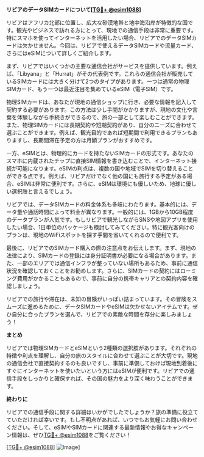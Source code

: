 **リビアのデータSIMカードについて[[TG💪+ @esim1088](https://t.me/s/esim1088)]**

リビアはアフリカ北部に位置し、広大な砂漠地帯と地中海沿岸が特徴的な国です。観光やビジネスで訪れる方にとって、現地での通信手段は非常に重要です。特にスマホを使ってインターネットを活用したい場合、リビアでのデータSIMカードは欠かせません。今回は、リビアで使えるデータSIMカードや流量カード、さらにはeSIMについて詳しくご紹介します。

まず、リビアではいくつかの主要な通信会社がサービスを提供しています。例えば、「Libyana」と「Hurrat」がその代表例です。これらの通信会社が販売しているSIMカードには大きく分けて2つのタイプがあります。一つは通常の物理SIMカード、もう一つは最近注目を集めているeSIM（電子SIM）です。

物理SIMカードは、あなたが現地の通信ショップに行き、必要な情報を記入して契約する必要があります。この方法は少し手間がかかりますが、現地の文化や言葉を体験しながら手続きができるので、旅の一部として楽しむことができます。また、物理SIMカードには長期契約や短期契約があり、自分のニーズに合わせて選ぶことができます。例えば、観光目的であれば短期間で利用できるプランもありますし、長期間滞在予定の方は月額プランがおすすめです。

一方、eSIMとは、物理的にカードを持たないSIMカードの形式です。あなたのスマホに内蔵されたチップに直接SIM情報を書き込むことで、インターネット接続が可能になります。eSIMの利点は、複数の国や地域でSIMを切り替えることができる点です。例えば、リビアだけでなく他の国にも旅行する予定がある場合、eSIMは非常に便利です。さらに、eSIMは環境にも優しいため、地球に優しい選択肢と言えるでしょう。

リビアでは、データSIMカードの料金体系も多岐にわたります。基本的には、データ量や通話時間によって料金が異なります。一般的には、1GBから10GB程度のデータプランが人気です。もしリビアで観光しながらSNSや地図アプリを使用したい場合、1日単位のパッケージも検討してみてください。特に観光客向けのプランは、現地のWiFiスポットを探す手間を省いてくれるので便利です。

最後に、リビアでのSIMカード購入の際の注意点をお伝えします。まず、現地の法律により、SIMカードの登録には身分証明書が必要になる場合があります。また、一部のエリアでは通信インフラが整っていない場所もあるため、事前に通信状況を確認しておくことをお勧めします。さらに、SIMカードの契約にはローミング費用がかかることもあるので、事前に自分の携帯キャリアとの契約内容を確認しましょう。

リビアでの旅行や滞在は、未知の冒険がいっぱい詰まっています。その冒険をスムーズに進めるために、データSIMカードやeSIMは欠かせないアイテムです。ぜひ自分に合ったプランを選んで、リビアでの素敵な時間を存分に楽しみましょう！

**まとめ**

リビアでは物理SIMカードとeSIMという2種類の選択肢があります。それぞれの特徴や利点を理解し、自分の旅のスタイルに合わせて選ぶことが大切です。現地の通信会社で直接契約するのも良いですし、事前に準備しておけば現地到着後にすぐにインターネットを使いたいという方にはeSIMが便利です。リビアでの通信手段をしっかりと確保すれば、その国の魅力をより深く味わうことができます。

**終わりに**

リビアでの通信手段に関する詳細はいかがでしたでしょうか？旅の準備に役立てていただければ幸いです。もし不明点があれば、いつでもお気軽にお問い合わせください。そして、eSIMやSIMカードに関連する最新情報やお得なキャンペーン情報は、ぜひ[TG💪+ @esim1088](https://t.me/s/esim1088)をご覧ください！

[[TG💪+ @esim1088](https://t.me/s/esim1088)] ![Image](https://i.postimg.cc/Y0z9fWf4/image.png)]